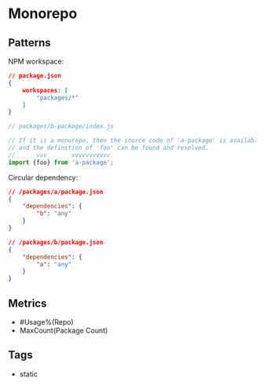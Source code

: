 # Monorepo

## Patterns

NPM workspace:

```json
// package.json
{
    workspaces: [
        "packages/*"
    ]
}
```

```js
// packages/b-package/index.js

// If it is a monorepo, then the source code of 'a-package' is available,
// and the definition of 'foo' can be found and resolved.
//      vvv       vvvvvvvvvvv
import {foo} from 'a-package';
```

<!-- TODO: Other monorepo package managers -->

Circular dependency:

```json
// /packages/a/package.json
{
    "dependencies": {
        "b": "any"
    }
}
```

```json
// /packages/b/package.json
{
    "dependencies": {
        "a": "any"
    }
}
```

## Metrics

* #Usage%(Repo)
* MaxCount(Package Count)

<!--* Does a package import another package?
* Have circular dependency?-->

## Tags

* static
